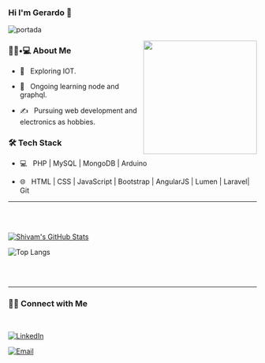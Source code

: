 ### Hi I'm Gerardo 👋
![portada](https://user-images.githubusercontent.com/11398322/114464476-6d46c700-9bab-11eb-82ed-295ccf98bdf2.PNG)



<img align='right' src="https://media.giphy.com/media/M9gbBd9nbDrOTu1Mqx/giphy.gif" width="230">

<h3> 👨🏻•💻 About Me </h3>



- 🤔 &nbsp; Exploring IOT.


- 🌱 &nbsp; Ongoing learning node and graphql.

- ✍️ &nbsp; Pursuing web development and electronics as hobbies.



<h3>🛠 Tech Stack</h3>



- 💻 &nbsp;   PHP | MySQL | MongoDB | Arduino

- 🌐 &nbsp; HTML | CSS | JavaScript | Bootstrap | AngularJS | Lumen | Laravel| Git

<!--

- 🛢 &nbsp; MySQL | MongoDB

- 🔧 &nbsp; Git 

- 🖥 &nbsp; Illustrator| Photoshop | InDesign

-->


<!--
<h3>🛠 To Learn</h3>
<!--
- 🔧 &nbsp; AWS | Angular |
-->
<hr>



<br/><br/>

[![Shivam's GitHub Stats](https://github-readme-stats.vercel.app/api?username=gedrix&show_icons=true)](https://github.com/gedrix)



![Top Langs](https://github-readme-stats.vercel.app/api/top-langs/?username=gedrix&show_icons=true)

<br><br>



<hr>



<h3> 🤝🏻 Connect with Me </h3>

<br>



<p align="center">



<a href="https://www.linkedin.com/in/gerardo-ramirez-0493/"><img alt="LinkedIn" src="https://img.shields.io/badge/LinkedIn-gerardo%20ramirez-blue?style=flat-square&logo=linkedin"></a>



<a href="gedrix.rm93@gmail.com"><img alt="Email" src="https://img.shields.io/badge/Email-gedrix.rm93@gmail.com-blue?style=flat-square&logo=gmail"></a>

</p>




<!--
![Visitor count](https://visitor-badge.laobi.icu/badge?page_id=shivam0110.shivam0110)   <img src="https://media.giphy.com/media/dxn6fRlTIShoeBr69N/giphy.gif" width="30">
<!--
**gedrix/gedrix** is a ✨ _special_ ✨ repository because its `README.md` (this file) appears on your GitHub profile.


Here are some ideas to get you started:

- 🔭 I’m currently working on ...
- 🌱 I’m currently learning ...
- 👯 I’m looking to collaborate on ...
- 🤔 I’m looking for help with ...
- 💬 Ask me about ...
- 📫 How to reach me: ...
- 😄 Pronouns: ...
- ⚡ Fun fact: ...
-->
